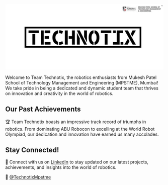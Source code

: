 ![Black Teachnotix logo overlaid on white](/profile/banner.jpg)

Welcome to Team Technotix, the robotics enthusiasts from Mukesh Patel School of Technology Management and Engineering (MPSTME), Mumbai! We take pride in being a dedicated and dynamic student team that thrives on innovation and creativity in the world of robotics.

## Our Past Achievements

🏆 Team Technotix boasts an impressive track record of triumphs in robotics.
From dominating ABU Robocon to excelling at the World Robot Olympiad, our dedication and innovation have earned us many accolades.

## Stay Connected!

🔗 Connect with us on [LinkedIn](https://www.linkedin.com/company/technotix-mpstme) to stay updated on our latest projects, achievements, and insights into the world of robotics.

👋 [@TechnotixMpstme](https://www.instagram.com/technotixmpstme/)